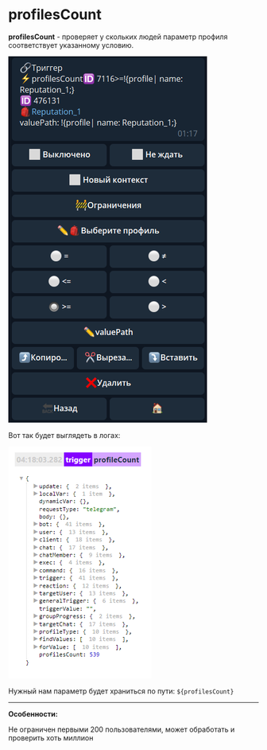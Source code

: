 # profilesCount

**profilesCount** - проверяет у скольких людей параметр профиля соответствует указанному условию.

![](./1.png)

Вот так будет выглядеть в логах: 

![](./2.png)

Нужный нам параметр будет храниться по пути: ```${profilesCount}```

---

**Особенности:**

Не ограничен первыми 200 пользователями, может обработать и проверить хоть миллион







